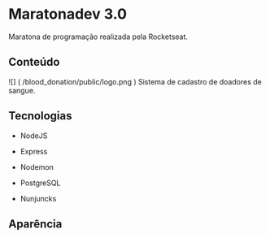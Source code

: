 # Maratonadev 3.0

Maratona de programação realizada pela Rocketseat.

## Conteúdo
![] ( /blood_donation/public/logo.png )
Sistema de cadastro de doadores de sangue.


## Tecnologias

* NodeJS

* Express
* Nodemon
* PostgreSQL
* Nunjuncks

## Aparência
